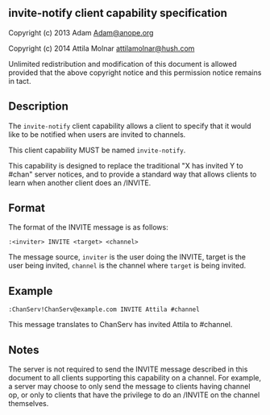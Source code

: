 invite-notify client capability specification
---------------------------------------------

Copyright (c) 2013 Adam <Adam@anope.org>

Copyright (c) 2014 Attila Molnar <attilamolnar@hush.com>

Unlimited redistribution and modification of this document is allowed
provided that the above copyright notice and this permission notice
remains in tact.

## Description

The `invite-notify` client capability allows a client to specify that it
would like to be notified when users are invited to channels.

This client capability MUST be named `invite-notify`.

This capability is designed to replace the traditional "X has invited
Y to #chan" server notices, and to provide a standard way that allows
clients to learn when another client does an /INVITE.

## Format

The format of the INVITE message is as follows:

    :<inviter> INVITE <target> <channel>

The message source, `inviter` is the user doing the INVITE, target
is the user being invited, `channel` is the channel where `target` is
being invited.

## Example

    :ChanServ!ChanServ@example.com INVITE Attila #channel

This message translates to ChanServ has invited Attila to #channel.

## Notes

The server is not required to send the INVITE message described in
this document to all clients supporting this capability on a channel.
For example, a server may choose to only send the message to clients
having channel op, or only to clients that have the privilege to do
an /INVITE on the channel themselves.
